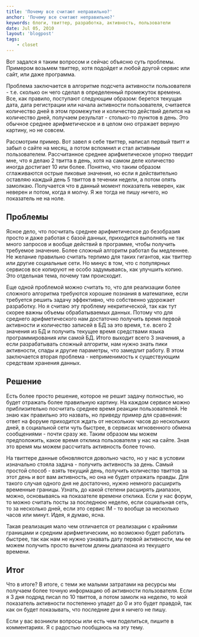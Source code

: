 ```yaml
---
title: 'Почему все считают неправильно?'
anchor: 'Почему все считают неправильно?'
keywords: блоги, твиттер, разработка, активность, пользователи
date: Jul 05, 2010
layout: 'blogpost'
tags:
    - closet
---
```


Вот задался я таким вопросом и сейчас объясню суть проблемы. Примером возьмем твиттер, хотя подойдет и любой другой сервис или сайт, или даже программа.

Проблема заключается в алгоритме подсчета активности пользователя - т.е. сколько он чего сделал в определенный промежуток времени. Все, как правило, поступают следующим образом: берется текущая дата, дата регистрации или начала активности пользователя, считается количество дней в этом промежутке и количество действий делится на количество дней, получаем результат - столько-то пунктов в день. Это обычное среднее арифметическое и в целом оно отражает верную картину, но не совсем.

<!-- cut -->

Рассмотрим пример. Вот завел я себе твиттер, написал первый твитт и забыл о сайте на месяц, а потом вспомнил и стал активным пользователем. Рассчитанное среднее арифметическое упорно твердит мне, что я делаю 2 твитта в день, хотя на самом деле количество иногда достигает 10 или более. Понятно, что таким образом сглаживаются острые пиковые значения, но если я действительно оставляю каждый день 5 твиттов в течении недели, а потом опять замолкаю. Получается что в данный момент показатель неверен, как неверен и потом, когда я молчу. Я же тогда не пишу ничего, но показатель не на ноле.

## Проблемы

Ясное дело, что посчитать среднее арифметическое до безобразия просто и даже работая с базой данных, приходится выполнять не так много запросов и вообще действий в программе, чтобы получить требуемое значение. Более сложный алгоритм работал бы медленнее. Не желание правильно считать терпимо для таких гигантов, как твиттер или другие социальные сети. Но минус в том, что с популярных сервисов все копируют не особо задумываясь, как улучшить копию. Это отдельная тема, почему там происходит.

Еще одной проблемой можно считать то, что для реализации более сложного алгоритма требуются хорошие познания в математике, если требуется решить задачу эффективно, что собственно удорожает разработку. Но я считаю эту проблему некритической, так как тут скорее важны объемы обрабатываемых данных. Потому что для среднего арифметического нам достаточно получить время первой активности и количество записей в БД за это время, т.е. всего 2 значения из БД и получить текущее время средствами языка программирования или самой БД. Итого выходит всего 3 значения, а если разрабатывать сложный алгоритм, нам нужно знать пики активности, спады и другие параметры, что замедлит работу. В этом заключается вторая проблема - неприменимость к существующим средствам хранения данных.

## Решение

Есть более просто решение, которое не решит задачу полностью, но будет отражать более правильную картину. На каждом сервисе можно приблизительно посчитать среднее время реакции пользователей. Не знаю как правильно это назвать, но приведу пример для сравнения: ответ на форуме приходится ждать от нескольких часов до нескольких дней, в социальной сети чуть быстрее, в сервисах мгновенного обмена сообщениями - почти сразу же. Таким образом мы можем предположить, какое время отклика пользователя у нас на сайте. Зная это время мы можем рассчитать активность более точно.

На твиттере данные обновляются довольно часто, но у нас в условии изначально стояла задача - получить активность за день. Самый простой способ - взять текущий день, получить количество твиттов за этот день и вот вам активность, но она не будет отражать правды. Для такого случая одного дня не достаточно, нужно немного расширить временные границы. Узнать, до какой степени расширять диапазон, можно, основываясь на показателе времени отклика. Если у нас форум, то можно считать посты за последнюю неделю, если социальная сеть, то за несколько дней, если это сервис IM - то вообще за несколько часов или минут. Идея, я думаю, ясна.

Такая реализация мало чем отличается от реализации с крайними границами и средним арифметическим, но возможно будет работать быстрее, так как нам не нужно узнавать дату первой активности, мы ее можем получить просто вычетом длины диапазона из текущего времени.

## Итог

Что в итоге? В итоге, с теми же малыми затратами на ресурсы мы получаем более точную информацию об активности пользователя. Если я 3 дня подряд писал по 10 твиттов, а потом замолк на неделю, то мой показатель активности постепенно упадет до 0 и это будет правдой, так как он будет показывать, что последние дни я ничего не пишу.

Если у вас возникли вопросы или есть чем поделиться, пишите в комментариях. Я с радостью пообщаюсь на эту тему.
